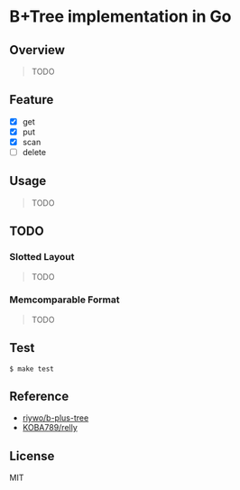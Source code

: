 # B+Tree implementation in Go

## Overview

> TODO

## Feature

- [x] get
- [x] put
- [x] scan
- [ ] delete

## Usage

> TODO

## TODO

### Slotted Layout

> TODO

### Memcomparable Format

> TODO

## Test

```
$ make test
```

## Reference

- [riywo/b-plus-tree](https://github.com/riywo/b-plus-tree)
- [KOBA789/relly](https://github.com/KOBA789/relly)

## License

MIT
